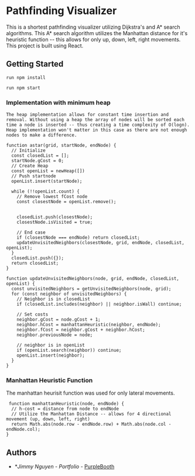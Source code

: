 # Pathfinding Visualizer
This is a shortest pathfinding visualizer utilizing Dijkstra's and A* search algorithms. This A* search algorithm utilizes the Manhattan distance for it's heuristic function -- this allows for only up, down, left, right movements. This project is built using React.  

## Getting Started

```
run npm install
```

```
run npm start
```

### Implementation with minimum heap

    The heap implementation allows for constant time insertion and removal. Without using a heap the array of nodes will be sorted each time a node is inserted -- thus creating a time complexity of O(logn). Heap implementation won't matter in this case as there are not enough nodes to make a difference.

```
function astar(grid, startNode, endNode) {
  // Initialize
  const closedList = [];
  startNode.gCost = 0;
  // Create Heap
  const openList = newHeap([])
  // Push startnode 
  openList.insert(startNode);

  while (!!openList.count) {
    // Remove lowest fCost node
    const closestNode = openList.remove();


    closedList.push(closestNode);
    closestNode.isVisited = true;

    // End case
    if (closestNode === endNode) return closedList;
    updateUnvisitedNeighbors(closestNode, grid, endNode, closedList, openList);
  }
  closedList.push({});
  return closedList;
}

function updateUnvisitedNeighbors(node, grid, endNode, closedList, openList) {
  const unvisitedNeighbors = getUnvisitedNeighbors(node, grid);
  for (const neighbor of unvisitedNeighbors) {
    // Neighbor is in closedList
    if (closedList.includes(neighbor) || neighbor.isWall) continue;

    // Set costs
    neighbor.gCost = node.gCost + 1;
    neighbor.hCost = manhattanHeuristic(neighbor, endNode);
    neighbor.fCost = neighbor.gCost + neighbor.hCost;
    neighbor.previousNode = node;

    // neighbor is in openList
    if (openList.search(neighbor)) continue;
    openList.insert(neighbor);
  }
}
```

### Manhattan Heuristic Function

The manhattan heurisit function was used for only lateral movements. 

```
 function manhattanHeuristic(node, endNode) {
  // h-cost = distance from node to endNode
  // Utilize the Manhattan Distance -- allows for 4 directional movement (up, down, left, right)
  return Math.abs(node.row - endNode.row) + Math.abs(node.col - endNode.col);
}
```

## Authors

* **Jimmy Nguyen* - *Portfolio* - [PurpleBooth](https://jimmynguyen.dev/)